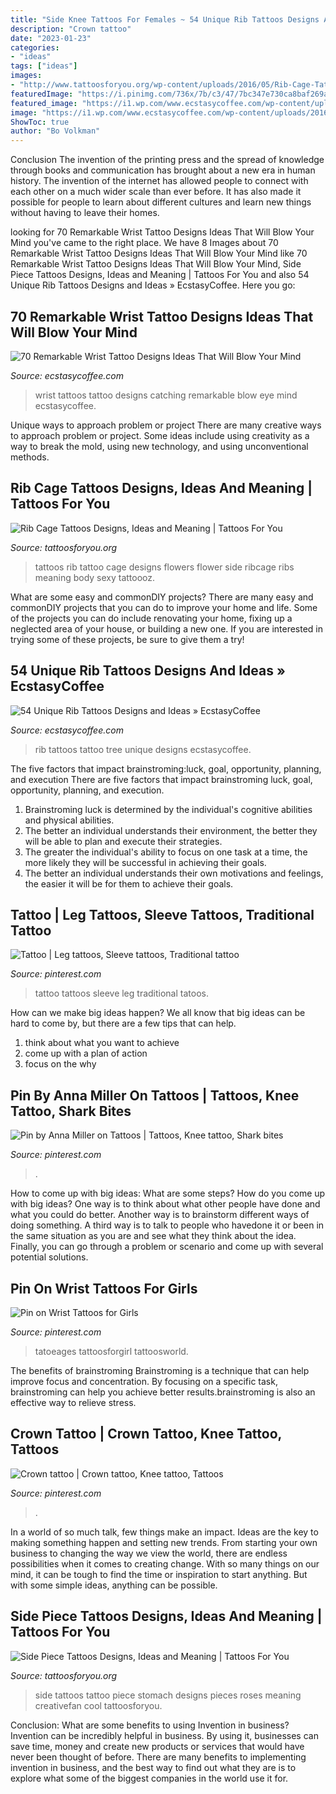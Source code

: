 ```yaml
---
title: "Side Knee Tattoos For Females ~ 54 Unique Rib Tattoos Designs And Ideas » Ecstasycoffee"
description: "Crown tattoo"
date: "2023-01-23"
categories:
- "ideas"
tags: ["ideas"]
images:
- "http://www.tattoosforyou.org/wp-content/uploads/2016/05/Rib-Cage-Tattoos-for-Girls.jpg"
featuredImage: "https://i.pinimg.com/736x/7b/c3/47/7bc347e730ca8baf269abd30e81b944b.jpg"
featured_image: "https://i1.wp.com/www.ecstasycoffee.com/wp-content/uploads/2016/12/Cute-Wrist-Tattoos.jpg?resize=600%2C902"
image: "https://i1.wp.com/www.ecstasycoffee.com/wp-content/uploads/2016/12/Cute-Wrist-Tattoos.jpg?resize=600%2C902"
ShowToc: true
author: "Bo Volkman"
---
```



Conclusion
The invention of the printing press and the spread of knowledge through books and communication has brought about a new era in human history. The invention of the internet has allowed people to connect with each other on a much wider scale than ever before. It has also made it possible for people to learn about different cultures and learn new things without having to leave their homes.

	

		
looking for 70 Remarkable Wrist Tattoo Designs Ideas That Will Blow Your Mind you've came to the right place. We have 8 Images about 70 Remarkable Wrist Tattoo Designs Ideas That Will Blow Your Mind like 70 Remarkable Wrist Tattoo Designs Ideas That Will Blow Your Mind, Side Piece Tattoos Designs, Ideas and Meaning | Tattoos For You and also 54 Unique Rib Tattoos Designs and Ideas » EcstasyCoffee. Here you go:
		
    
## 70 Remarkable Wrist Tattoo Designs Ideas That Will Blow Your Mind

<img loading=lazy src="https://i1.wp.com/www.ecstasycoffee.com/wp-content/uploads/2016/12/Cute-Wrist-Tattoos.jpg?resize=600%2C902" onerror="this.onerror=null;this.src='https://tse3.mm.bing.net/th?id=OIP.6LeY1ym5JPuSdHu0o6nC_gHaLI&amp;pid=15.1';" alt="70 Remarkable Wrist Tattoo Designs Ideas That Will Blow Your Mind">

_Source: ecstasycoffee.com_

>wrist tattoos tattoo designs catching remarkable blow eye mind ecstasycoffee. 

	

Unique ways to approach problem or project
There are many creative ways to approach problem or project. Some ideas include using creativity as a way to break the mold, using new technology, and using unconventional methods.

    
## Rib Cage Tattoos Designs, Ideas And Meaning | Tattoos For You

<img loading=lazy src="http://www.tattoosforyou.org/wp-content/uploads/2016/05/Rib-Cage-Tattoos-for-Girls.jpg" onerror="this.onerror=null;this.src='https://tse3.mm.bing.net/th?id=OIP.qoUaAP98kBSIeaymrl7qSgAAAA&amp;pid=15.1';" alt="Rib Cage Tattoos Designs, Ideas and Meaning | Tattoos For You">

_Source: tattoosforyou.org_

>tattoos rib tattoo cage designs flowers flower side ribcage ribs meaning body sexy tattoooz. 

	

What are some easy and commonDIY projects?
There are many easy and commonDIY projects that you can do to improve your home and life. Some of the projects you can do include renovating your home, fixing up a neglected area of your house, or building a new one. If you are interested in trying some of these projects, be sure to give them a try!

    
## 54 Unique Rib Tattoos Designs And Ideas » EcstasyCoffee

<img loading=lazy src="https://i2.wp.com/www.ecstasycoffee.com/wp-content/uploads/2016/10/rib-tree-tattoo-for-girls.jpg?resize=600%2C852" onerror="this.onerror=null;this.src='https://tse1.mm.bing.net/th?id=OIP.W-WDtRW5sFV9YViBDQKV4AHaKh&amp;pid=15.1';" alt="54 Unique Rib Tattoos Designs and Ideas » EcstasyCoffee">

_Source: ecstasycoffee.com_

>rib tattoos tattoo tree unique designs ecstasycoffee. 

	

The five factors that impact brainstroming:luck, goal, opportunity, planning, and execution
There are five factors that impact brainstroming luck, goal, opportunity, planning, and execution. 
1. Brainstroming luck is determined by the individual's cognitive abilities and physical abilities. 
2. The better an individual understands their environment, the better they will be able to plan and execute their strategies. 
3. The greater the individual's ability to focus on one task at a time, the more likely they will be successful in achieving their goals. 
4. The better an individual understands their own motivations and feelings, the easier it will be for them to achieve their goals. 

    
## Tattoo | Leg Tattoos, Sleeve Tattoos, Traditional Tattoo

<img loading=lazy src="https://i.pinimg.com/736x/5f/31/53/5f3153e419b2e943838a4c2d3078caa7.jpg" onerror="this.onerror=null;this.src='https://tse4.mm.bing.net/th?id=OIP.j-9WLOPxYWigvXaKgwJaHAHaJF&amp;pid=15.1';" alt="Tattoo | Leg tattoos, Sleeve tattoos, Traditional tattoo">

_Source: pinterest.com_

>tattoo tattoos sleeve leg traditional tatoos. 

	

How can we make big ideas happen?
We all know that big ideas can be hard to come by, but there are a few tips that can help. 
1. think about what you want to achieve 
2. come up with a plan of action 
3. focus on the why 

    
## Pin By Anna Miller On Tattoos | Tattoos, Knee Tattoo, Shark Bites

<img loading=lazy src="https://i.pinimg.com/originals/a4/32/97/a43297688e60a94edd3a3a0891bf51c4.jpg" onerror="this.onerror=null;this.src='https://tse4.mm.bing.net/th?id=OIP.FNWoQzG_ZALSlbv4JdshsAAAAA&amp;pid=15.1';" alt="Pin by Anna Miller on Tattoos | Tattoos, Knee tattoo, Shark bites">

_Source: pinterest.com_

>. 

	

How to come up with big ideas: What are some steps?
How do you come up with big ideas? One way is to think about what other people have done and what you could do better. Another way is to brainstorm different ways of doing something. A third way is to talk to people who havedone it or been in the same situation as you are and see what they think about the idea. Finally, you can go through a problem or scenario and come up with several potential solutions.

    
## Pin On Wrist Tattoos For Girls

<img loading=lazy src="https://i.pinimg.com/originals/17/2d/d5/172dd5e90543b117dbdb4fc918785840.png" onerror="this.onerror=null;this.src='https://tse4.mm.bing.net/th?id=OIP.Kraw7JG_3DO1wHqOfpaMJwHaLG&amp;pid=15.1';" alt="Pin on Wrist Tattoos for Girls">

_Source: pinterest.com_

>tatoeages tattoosforgirl tattoosworld. 

	

The benefits of brainstroming
Brainstroming is a technique that can help improve focus and concentration. By focusing on a specific task, brainstroming can help you achieve better results.brainstroming is also an effective way to relieve stress.

    
## Crown Tattoo | Crown Tattoo, Knee Tattoo, Tattoos

<img loading=lazy src="https://i.pinimg.com/736x/7b/c3/47/7bc347e730ca8baf269abd30e81b944b.jpg" onerror="this.onerror=null;this.src='https://tse1.mm.bing.net/th?id=OIP.-zuwqFupoOnlD2fCLZJACwHaJ3&amp;pid=15.1';" alt="Crown tattoo | Crown tattoo, Knee tattoo, Tattoos">

_Source: pinterest.com_

>. 

	

In a world of so much talk, few things make an impact. Ideas are the key to making something happen and setting new trends. From starting your own business to changing the way we view the world, there are endless possibilities when it comes to creating change. With so many things on our mind, it can be tough to find the time or inspiration to start anything. But with some simple ideas, anything can be possible.

    
## Side Piece Tattoos Designs, Ideas And Meaning | Tattoos For You

<img loading=lazy src="https://www.tattoosforyou.org/wp-content/uploads/2016/02/Side-Pieces-Tattoos.jpg" onerror="this.onerror=null;this.src='https://tse3.mm.bing.net/th?id=OIP.kr1BMnEuONioCT5mHqZYDQHaJ3&amp;pid=15.1';" alt="Side Piece Tattoos Designs, Ideas and Meaning | Tattoos For You">

_Source: tattoosforyou.org_

>side tattoos tattoo piece stomach designs pieces roses meaning creativefan cool tattoosforyou. 

	

Conclusion: What are some benefits to using Invention in business?
Invention can be incredibly helpful in business. By using it, businesses can save time, money and create new products or services that would have never been thought of before. There are many benefits to implementing invention in business, and the best way to find out what they are is to explore what some of the biggest companies in the world use it for.

